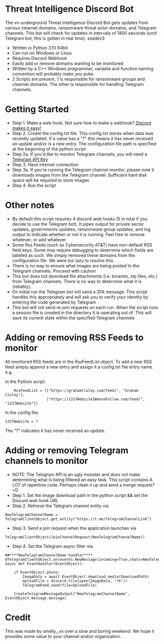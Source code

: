# Threat Intelligence Discord Bot
The vx-underground Threat Intelligence Discord Bot gets updates from various clearnet domains, ransomware threat actor domains, and Telegram channels. This bot will check for updates in intervals of 1800 seconds (omit Telegram bot, this is gotten in real time).
seadev3
* Written in Python 3.10 64bit
* Can run on Windows or Linux
* Requires Discord Webhook
* Easily add or remove domains wanting to be monitored
* Written by a C++ Windows programmer, variable and function naming convention will probably make you puke
* 2 Scripts are present, 1 is responsible for ransomware groups and clearnet domains. The other is responsible for handling Telegram channels.

# Getting Started
* Step 1. Make a web hook. Not sure how to make a webhook? [Discord makes it easy!](https://support.discord.com/hc/en-us/articles/228383668-Intro-to-Webhooks)
* Step 2. Create the config.txt file. This config.txt stores when data was recently updated. If a value has a "?" this means it has never received an update and/or is a new entry. The configuration file path is specified at the beginning of the python script.
* Step 2a. If you'd like to monitor Telegram channels, you will need a [Telegram API Key](https://core.telegram.org/api/obtaining_api_id)
* Step 3. Have internet connection
* Step 3a. If you're running the Telegram channel monitor, please note it downloads images from the Telegram channel. Sufficient hard disk space will be required to store images
* Step 4. Run the script

# Other notes
* By default this script requires 4 discord web hooks (5 in total if you decide to use the Telegram bot). It pipes output for private sector updates, governments updates, ransomware group updates, and log output to indicate whether or not it is running. Feel free to remove whatever, or add whatever
* Some Rss Feeds (such as Cybersecurity AT&T) have non-default RSS field keys. Some may require debugging to determine which fields are labeled as such. We simply removed these domains from the configuration file. We were too lazy to resolve this.
* There is no way to ensure what images are being posted to the Telegram channels. Proceed with caution
* This bot does not download file attachments (i.e. binaries, zip files, etc.) from Telegram channels. There is no way to determine what it is (reliably).
* On initial run the Telegram bot will send a 2FA message. This script handles this appropriately and will ask you to verify your identity by entering the code generated by Telegram
* This bot will not send re-join requests on each run. When the script runs a session file is created in the directory it is operating out of. This will save its current state within the specified Telegram channels

# Adding or removing RSS Feeds to monitor
All monitored RSS feeds are in the RssFeedList object. To add a new RSS feed simply append a new entry and assign it a config.txt file entry name. e.g.

In the Python script:
```
    RssFeedList = [["https://grahamcluley.com/feed/", "Graham Cluley"],
                   ["https://1337WebsiteIWannaFollow.com/feed/", "1337Website"]]
```

In the config file:
```
1337Website = ?
```
The "?" indicates it has never received an update.

# Adding or removing Telegram channels to monitor

* NOTE: The Telegram API is an ugly monster and does not make determining what is being filtered an easy task. This script contains A LOT of repetitive code. Perhaps clean it up and send a merge request? =D
* Step 1. Set the image download path in the python script && set the Discord web hook URL
* Step 2. Retrieve the Telegram channel entity via 
```
NewTelegramChannelName = TelegramClientObject.get_entity("https://t.me/TelegramChannelLink")
```
* Step 3. Send a join request when the application launches via 
```
TelegramClientObject(JoinChannelRequest(NewTelegramChannelName))
```
* Step 4. Set the Telegram async filter via
```
##****NewTelegramChannelName handler****
@TelegramClientObject.on(events.NewMessage(incoming=True,chats=NewTelegramChannelName))
async def EventHandler(EventObject):

    if EventObject.photo:
        ImageData = await EventObject.download_media(DownloadPath)
        UploadFile = discord.File(open(ImageData, 'rb'))
        TelegramFeed.send(file=UploadFile)
        
    CreateTelegramMessageOutput("NewTelegramChannelName", EventObject.message.message)
```

# Credit
This was made by smelly__vx over a slow and boring weekend. We hope it provides some value to your channel and/or organization.
